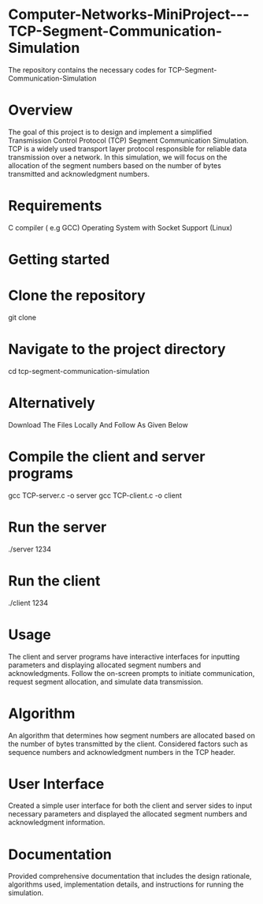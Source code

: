 # Computer-Networks-MiniProject---TCP-Segment-Communication-Simulation

The repository contains the necessary codes for TCP-Segment-Communication-Simulation

# Overview

The goal of this project is to design and implement a simplified Transmission Control Protocol (TCP) Segment Communication Simulation. TCP is a widely used transport layer protocol responsible for reliable data transmission over a network. In this simulation, we will focus on the allocation of the segment numbers based on the number of bytes transmitted and acknowledgment numbers.

# Requirements

C compiler ( e.g GCC) Operating System with Socket Support (Linux)

# Getting started

# Clone the repository

git clone

# Navigate to the project directory

cd tcp-segment-communication-simulation


# Alternatively

Download The Files Locally And Follow As Given Below

# Compile the client and server programs

gcc TCP-server.c -o server
gcc TCP-client.c -o client

# Run the server

./server 1234

# Run the client

./client 1234

# Usage

The client and server programs have interactive interfaces for inputting parameters and displaying allocated segment numbers and acknowledgments. Follow the on-screen prompts to initiate communication, request segment allocation, and simulate data transmission.

# Algorithm

An algorithm that determines how segment numbers are allocated based on the number of bytes transmitted by the client. Considered factors such as sequence numbers and acknowledgment numbers in the TCP header.

# User Interface

Created a simple user interface for both the client and server sides to input necessary parameters and displayed the allocated segment numbers and acknowledgment information.

# Documentation

Provided comprehensive documentation that includes the design rationale, algorithms used, implementation details, and instructions for running the simulation.
